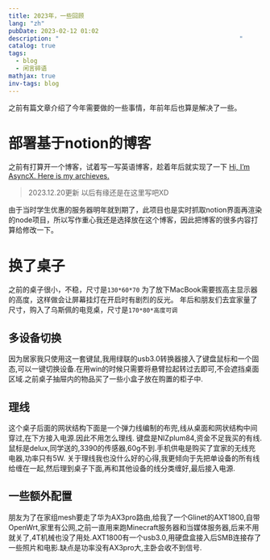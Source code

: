 ```yaml
---
title: 2023年，一些回顾
lang: "zh"
pubDate: 2023-02-12 01:02
description: "                                                  "
catalog: true
tags:
  - blog
  - 闲言碎语
mathjax: true
inv-tags: blog
---
```


之前有篇文章介绍了今年需要做的一些事情，年前年后也算是解决了一些。

# 部署基于notion的博客
之前有打算开一个博客，试着写一写英语博客，趁着年后就实现了一下
[Hi, I’m AsyncX. Here is my archieves.](https://notion.asyncx.top/)

> 2023.12.20更新
	以后有缘还是在这里写吧XD

由于当时学生优惠的服务器明年就到期了，此项目也是实时抓取notion界面再渲染的node项目，所以写作重心我还是选择放在这个博客，因此把博客的很多内容打算给修改一下。

# 换了桌子
之前的桌子很小，不稳，尺寸是`130*60*70`
为了放下MacBook需要拔高主显示器的高度，这样做会让屏幕挂灯在开启时有剧烈的反光。
年后和朋友们去宜家量了尺寸，购入了乌斯佩的电竞桌，尺寸是`170*80*高度可调`


## 多设备切换
因为居家我只使用这一套键鼠,我用绿联的usb3.0转换器接入了键盘鼠标和一个固态,可以一键切换设备.在用win的时候只需要将悬臂拉起转过去即可,不会遮挡桌面区域.之前桌子抽屉内的物品买了一些小盒子放在购置的柜子中.
## 理线
这个桌子后面的网状结构下面是一个弹力线编制的布兜,线从桌面和网状结构中间穿过,在下方接入电源.因此不用怎么理线.
键盘是NIZplum84,资金不足我买的有线.鼠标是delux,同学送的,3390的传感器,60g不到.手机供电是购买了宜家的无线充电器,功率只有5W.
关于理线我也没什么好的心得,我更倾向于先把单设备的所有线给缠在一起,然后理到桌子下面,再和其他设备的线分类缠好,最后接入电源.
## 一些额外配置
朋友为了在家组mesh要走了华为AX3pro路由,给我了一个Glinet的AXT1800,自带OpenWrt,家里有公网,之前一直用来跑Minecraft服务器和当媒体服务器,后来不用就关了,4T机械也没了用处.AXT1800有一个usb3.0,用硬盘盒接入后SMB连接存了一些照片和电影.缺点是功率没有AX3pro大,主卧会收不到信号.
